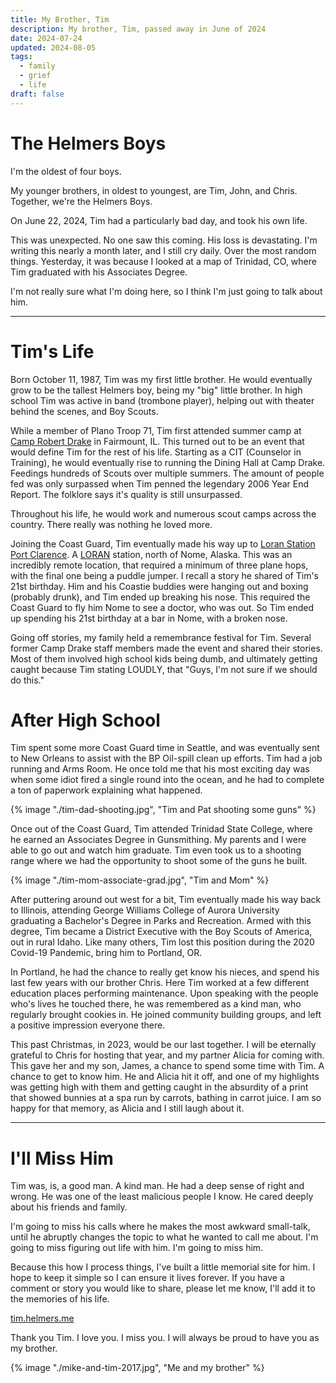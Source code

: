 ```yaml
---
title: My Brother, Tim
description: My brother, Tim, passed away in June of 2024
date: 2024-07-24
updated: 2024-08-05
tags:
  - family
  - grief
  - life
draft: false
---
```

# The Helmers Boys

I'm the oldest of four boys.

My younger brothers, in oldest to youngest, are Tim, John, and Chris. Together, we're the Helmers Boys.

On June 22, 2024, Tim had a particularly bad day, and took his own life.

This was unexpected. No one saw this coming. His loss is devastating. I'm writing this nearly a month later, and I still cry daily. Over the most random things. Yesterday, it was because I looked at a map of Trinidad, CO, where Tim graduated with his Associates Degree.

I'm not really sure what I'm doing here, so I think I'm just going to talk about him.

---

# Tim's Life 

Born October 11, 1987, Tim was my first little brother. He would eventually grow to be the tallest Helmers boy, being my "big" little brother. In high school Tim was active in band (trombone player), helping out with theater behind the scenes, and Boy Scouts.

While a member of Plano Troop 71, Tim first attended summer camp at [Camp Robert Drake](https://www.campdrake.com/) in Fairmount, IL. This turned out to be an event that would define Tim for the rest of his life. Starting as a CIT (Counselor in Training), he would eventually rise to running the Dining Hall at Camp Drake. Feedings hundreds of Scouts over multiple summers. The amount of people fed was only surpassed when Tim penned the legendary 2006 Year End Report. The folklore says it's quality is still unsurpassed.

Throughout his life, he would work and numerous scout camps across the country. There really was nothing he loved more.

Joining the Coast Guard, Tim eventually made his way up to [Loran Station Port Clarence](https://www.alaskahandbook.com/places/us-coast-guard-loran-station-port-clarence/). A [LORAN](https://en.wikipedia.org/wiki/LORAN) station, north of Nome, Alaska. This was an incredibly remote location, that required a minimum of three plane hops, with the final one being a puddle jumper. I recall a story he shared of Tim's 21st birthday. Him and his Coastie buddies were hanging out and boxing (probably drunk), and Tim ended up breaking his nose. This required the Coast Guard to fly him Nome to see a doctor, who was out. So Tim ended up spending his 21st birthday at a bar in Nome, with a broken nose.

Going off stories, my family held a remembrance festival for Tim. Several former Camp Drake staff members made the event and shared their stories. Most of them involved high school kids being dumb, and ultimately getting caught because Tim stating LOUDLY, that "Guys, I'm not sure if we should do this."

# After High School

Tim spent some more Coast Guard time in Seattle, and was eventually sent to New Orleans to assist with the BP Oil-spill clean up efforts. Tim had a job running and Arms Room. He once told me that his most exciting day was when some idiot fired a single round into the ocean, and he had to complete a ton of paperwork explaining what happened.

{% image "./tim-dad-shooting.jpg", "Tim and Pat shooting some guns" %}

Once out of the Coast Guard, Tim attended Trinidad State College, where he earned an Associates Degree in Gunsmithing. My parents and I were able to go out and watch him graduate. Tim even took us to a shooting range where we had the opportunity to shoot some of the guns he built.

{% image "./tim-mom-associate-grad.jpg", "Tim and Mom" %}

After puttering around out west for a bit, Tim eventually made his way back to Illinois, attending George Williams College of Aurora University graduating a Bachelor's Degree in Parks and Recreation. Armed with this degree, Tim became a District Executive with the Boy Scouts of America, out in rural Idaho. Like many others, Tim lost this position during the 2020 Covid-19 Pandemic, bring him to Portland, OR.

In Portland, he had the chance to really get know his nieces, and spend his last few years with our brother Chris. Here Tim worked at a few different education places performing maintenance. Upon speaking with the people who's lives he touched there, he was remembered as a kind man, who regularly brought cookies in. He joined community building groups, and left a positive impression everyone there.

This past Christmas, in 2023, would be our last together. I will be eternally grateful to Chris for hosting that year, and my partner Alicia for coming with. This gave her and my son, James, a chance to spend some time with Tim. A chance to get to know him. He and Alicia hit it off, and one of my highlights was getting high with them and getting caught in the absurdity of a print that showed bunnies at a spa run by carrots, bathing in carrot juice. I am so happy for that memory, as Alicia and I still laugh about it.

---
# I'll Miss Him

Tim was, is, a good man. A kind man. He had a deep sense of right and wrong. He was one of the least malicious people I know. He cared deeply about his friends and family.

I'm going to miss his calls where he makes the most awkward small-talk, until he abruptly changes the topic to what he wanted to call me about. I'm going to miss figuring out life with him. I'm going to miss him.

Because this how I process things, I've built a little memorial site for him. I hope to keep it simple so I can ensure it lives forever. If you have a comment or story you would like to share, please let me know, I'll add it to the memories of his life.

[tim.helmers.me](https://tim.helmers.me)

Thank you Tim. I love you. I miss you. I will always be proud to have you as my brother.

{% image "./mike-and-tim-2017.jpg", "Me and my brother" %}